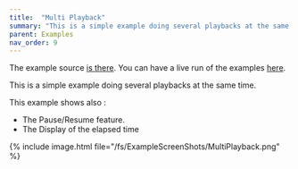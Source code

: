 ```yaml
---
title:  "Multi Playback"
summary: "This is a simple example doing several playbacks at the same time."
parent: Examples
nav_order: 9
---
```


The example source [is there](https://github.com/canardoux/flutter_sound/blob/master/example/lib/multi_playback/multi_playback.dart). You can have a live run of the examples [here](/tau/fs/live/index.html).

This is a simple example doing several playbacks at the same time.

This example shows also :
- The Pause/Resume feature.
- The Display of the elapsed time

{% include image.html file="/fs/ExampleScreenShots/MultiPlayback.png" %}
